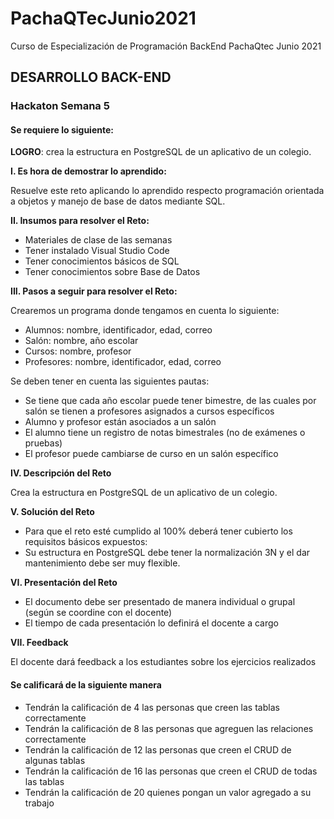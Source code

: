# PachaQTecJunio2021
Curso de Especialización de Programación BackEnd PachaQtec Junio 2021
## DESARROLLO BACK-END
### Hackaton Semana 5
#### Se requiere lo siguiente:

**LOGRO**: crea la estructura en PostgreSQL de un aplicativo de un colegio.

**I. Es hora de demostrar lo aprendido:**

Resuelve este reto aplicando lo aprendido respecto programación orientada a objetos y manejo de base de datos mediante SQL.

**II. Insumos para resolver el Reto:**

 -   Materiales de clase de las semanas
 -   Tener instalado Visual Studio Code  
 -   Tener conocimientos básicos de SQL  
 -   Tener conocimientos sobre Base de Datos  
    

**III. Pasos a seguir para resolver el Reto:**

Crearemos un programa donde tengamos en cuenta lo siguiente:

-   Alumnos: nombre, identificador, edad, correo  
-   Salón: nombre, año escolar  
-   Cursos: nombre, profesor  
-   Profesores: nombre, identificador, edad, correo  
    
Se deben tener en cuenta las siguientes pautas:

-   Se tiene que cada año escolar puede tener bimestre, de las cuales por salón se tienen a profesores asignados a cursos específicos
-   Alumno y profesor están asociados a un salón  
-   El alumno tiene un registro de notas bimestrales (no de exámenes o pruebas)  
-   El profesor puede cambiarse de curso en un salón específico  
    

**IV. Descripción del Reto**

Crea la estructura en PostgreSQL de un aplicativo de un colegio.

**V. Solución del Reto**

-   Para que el reto esté cumplido al 100% deberá tener cubierto los requisitos básicos expuestos:  
-   Su estructura en PostgreSQL debe tener la normalización 3N y el dar mantenimiento debe ser muy flexible.  
    

**VI. Presentación del Reto**

-   El documento debe ser presentado de manera individual o grupal (según se coordine con el docente)  
-   El tiempo de cada presentación lo definirá el docente a cargo  
    

**VII. Feedback**

El docente dará feedback a los estudiantes sobre los ejercicios realizados
#### Se calificará de la siguiente manera
 - Tendrán la calificación de 4 las personas que creen las tablas correctamente
 - Tendrán la calificación de 8 las personas que agreguen las relaciones correctamente
 - Tendrán la calificación de 12 las personas que creen el CRUD de algunas  tablas
 - Tendrán la calificación de 16 las personas que creen el CRUD de todas las tablas
 - Tendrán la calificación de 20 quienes pongan un valor agregado a su trabajo 

  
